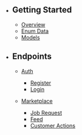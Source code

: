 - ## Getting Started
  - [Overview](/{{route}}/{{version}}/overview)
  - [Enum Data](/{{route}}/{{version}}/enums)
  - [Models](/{{route}}/{{version}}/models)
- ## Endpoints
    - [Auth](#)
        - [Register](/{{route}}/{{version}}/Auth/register)
        - [Login](/{{route}}/{{version}}/Auth/login)
    
    - [Marketplace](#)
        - [Job Request](/{{route}}/{{version}}/Marketplace/job-request)
        - [Feed](/{{route}}/{{version}}/Marketplace/feed)
        - [Customer Actions](/{{route}}/{{version}}/Marketplace/customer-actions)
    
  